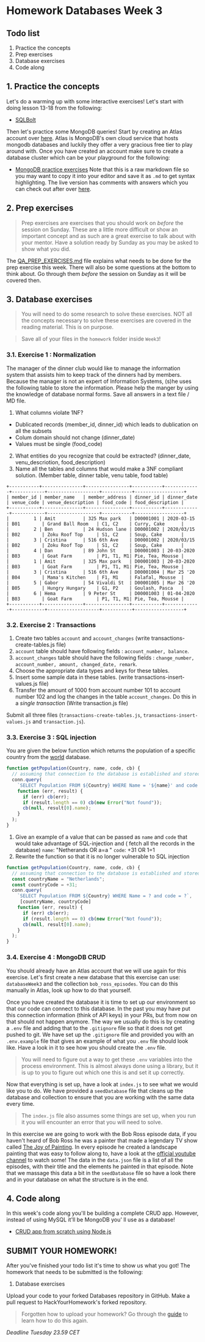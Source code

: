 # Homework Databases Week 3

## Todo list

1. Practice the concepts
2. Prep exercises
3. Database exercises
4. Code along

## 1. Practice the concepts

Let's do a warming up with some interactive exercises! Let's start with doing lesson 13-18 from the following:

- [SQLBolt](https://sqlbolt.com/lesson/select_queries_introduction)

Then let's practice some MongoDB queries! Start by creating an Atlas account
over [here](https://www.mongodb.com/cloud/atlas/lp/try2). Atlas is MongoDB's own cloud service that hosts mongodb
databases and luckily they offer a very gracious free tier to play around with. Once you have created an account make
sure to create a database cluster which can be your playground for the following:

- [MongoDB practice exercises](https://gist.githubusercontent.com/theRemix/7305403e1ab6fc8674f0/raw/c068ab51e930eb133a9443caa314205a89ef4d61/exercise.md)
  Note that this is a raw markdown file so you may want to copy it into your editor and save it as `.md` to get syntax
  highlighting. The live version has comments with answers which you can check out after
  over [here](https://gist.github.com/theRemix/7305403e1ab6fc8674f0#file-exercise-md).

## 2. **Prep exercises**

> Prep exercises are exercises that you should work on _before_ the session on Sunday. These are a little more difficult
> or show an important concept and as such are a great exercise to talk about with your mentor. Have a solution ready by
> Sunday as you may be asked to show what you did.

The [QA_PREP_EXERCISES.md](./QA_PREP_EXERCISES.md) file explains what needs to be done for the prep exercise this week.
There will also be some questions at the bottom to think about. Go through them _before_ the session on Sunday as it
will be covered then.

## 3. Database exercises

> You will need to do some research to solve these exercises. NOT all the concepts necessary to solve these exercises are
> covered in the reading material. This is on purpose.

> Save all of your files in the `homework` folder inside `Week3`!

### 3.1. Exercise 1 : Normalization

The manager of the dinner club would like to manage the information system that assists him to keep track of the dinners
had by members.
Because the manager is not an expert of Information Systems, (s)he uses the following table to store the information.
Please help the manger by using the knowledge of database normal forms.
Save all answers in a text file / MD file.

1. What columns violate 1NF?

- Dublicated records (member_id, dinner_id) which leads to dublication on all the subsets
- Colum domain should not change (dinner_date)
- Values must be single (food_code)

2. What entities do you recognize that could be extracted?
   (dinner_date, venu_descriotion, food_description)
3. Name all the tables and columns that would make a 3NF compliant solution.
   (Member table, dinner table, venu table, food table)

```
+-----------+---------------+----------------+-----------+-------------+------------+-------------------+-----------+------------------+
| member_id | member_name   | member_address | dinner_id | dinner_date | venue_code | venue_description | food_code | food_description |
+-----------+---------------+----------------+-----------+-------------+------------+-------------------+-----------+------------------+
|         1 | Amit          | 325 Max park   | D00001001 | 2020-03-15  | B01        | Grand Ball Room   | C1, C2    | Curry, Cake      |
|         2 | Ben           | 24 Hudson lane | D00001002 | 2020/03/15  | B02        | Zoku Roof Top     | S1, C2    | Soup, Cake       |
|         3 | Cristina      | 516 6th Ave    | D00001002 | 2020/03/15  | B02        | Zoku Roof Top     | S1, C2    | Soup, Cake       |
|         4 | Dan           | 89 John St     | D00001003 | 20-03-2020  | B03        | Goat Farm         | P1, T1, M1| Pie, Tea, Mousse |
|         1 | Amit          | 325 Max park   | D00001003 | 20-03-2020  | B03        | Goat Farm         | P1, T1, M1| Pie, Tea, Mousse |
|         3 | Cristina      | 516 6th Ave    | D00001004 | Mar 25 '20  | B04        | Mama's Kitchen    | F1, M1    | Falafal, Mousse  |
|         5 | Gabor         | 54 Vivaldi St  | D00001005 | Mar 26 '20  | B05        | Hungry Hungary    | G1, P2    | Goulash, Pasca   |
|         6 | Hema          | 9 Peter St     | D00001003 | 01-04-2020  | B03        | Goat Farm         | P1, T1, M1| Pie, Tea, Mousse |
+-----------+---------------+----------------+-----------+-------------+------------+-------------------+-----------+------------------+
```

### 3.2. Exercise 2 : Transactions

1. Create two tables `account` and `account_changes` (write transactions-create-tables.js file)
2. `account` table should have following fields : `account_number, balance`.
3. `account_changes` table should have the following
   fields : `change_number, account_number, amount, changed_date, remark`.
4. Choose the appropriate data types and keys for these tables.
5. Insert some sample data in these tables. (write transactions-insert-values.js file)
6. Transfer the amount of 1000 from account number 101 to account number 102 and log the changes in the
   table `account_changes`.
   Do this in a _single transaction_ (Write transaction.js file)

Submit all three files (`transactions-create-tables.js`, `transactions-insert-values.js` and `transaction.js`).

### 3.3. Exercise 3 : SQL injection

You are given the below function which returns the population of a specific country from the [world](../Week2/world.sql)
database.

```js
function getPopulation(Country, name, code, cb) {
  // assuming that connection to the database is established and stored as conn
  conn.query(
    `SELECT Population FROM ${Country} WHERE Name = '${name}' and code = '${code}'`,
    function (err, result) {
      if (err) cb(err);
      if (result.length == 0) cb(new Error("Not found"));
      cb(null, result[0].name);
    }
  );
}
```

1. Give an example of a value that can be passed as `name` and `code` that would take advantage of SQL-injection and (
   fetch all the records in the database)
   `name`: "Netherands OR a=a "
   `code`: +31 OR 1=1
2. Rewrite the function so that it is no longer vulnerable to SQL injection

```js
function getPopulation(Country, name, code, cb) {
  // assuming that connection to the database is established and stored as conn
  const countryName = "Netherlands";
  const countryCode = +31;
  conn.query(
    `SELECT Population FROM ${Country} WHERE Name = ? and code = ?`,
     [countryName, countryCode]
    function (err, result) {
      if (err) cb(err);
      if (result.length == 0) cb(new Error("Not found"));
      cb(null, result[0].name);
    }
  );
}
```

### 3.4. Exercise 4 : MongoDB CRUD

You should already have an Atlas account that we will use again for this exercise. Let's first create a new database
that this exercise can use: `databaseWeek3` and the collection `bob_ross_episodes`. You can do this manually in Atlas,
look up how to do that yourself.

Once you have created the database it is time to set up our environment so that our code can connect to this database.
In the past you may have put this connection information (think of API keys) in your PRs, but from now on that should
not happen anymore. The way we usually do this is by creating a `.env` file and adding that to the `.gitignore` file so
that it does not get pushed to git. We have set up the `.gitignore` file and provided you with an `.env.example` file
that gives an example of what you `.env` file should look like. Have a look in it to see how you should create
the `.env` file.

> You will need to figure out a way to get these `.env` variables into the process environment. This is almost always
> done using a library, but it is up to you to figure out which one this is and set it up correctly.

Now that everything is set up, have a look at `index.js` to see what we would like you to do. We have provided
a `seedDatabase` file that cleans up the database and collection to ensure that you are working with the same data every
time.

> The `index.js` file also assumes some things are set up, when you run it you will encounter an error that you will
> need to solve.

In this exercise we are going to work with the Bob Ross episode data, if you haven't heard of Bob Ross he was a painter
that made a legendary TV show called [The Joy of Painting](https://en.wikipedia.org/wiki/The_Joy_of_Painting). In every
episode he created a landscape painting that was easy to follow along to, have a look at
the [official youtube channel](https://www.youtube.com/c/BobRossIncVideos) to watch some! The data in the `data.json`
file is a list of all the episodes, with their title and the elements he painted in that episode. Note that we massage
this data a bit in the `seedDatabase` file so have a look there and in your database on what the structure is in the
end.

## 4. Code along

In this week's code along you'll be building a complete CRUD app. However, instead of using MySQL it'll be MongoDB you'
ll use as a database!

- [CRUD app from scratch using Node.js](https://www.youtube.com/watch?v=CyTWPr_WwdI)

## SUBMIT YOUR HOMEWORK!

After you've finished your todo list it's time to show us what you got! The homework that needs to be submitted is the
following:

1. Database exercises

Upload your code to your forked Databases repository in GitHub. Make a pull request to HackYourHomework's forked
repository.

> Forgotten how to upload your homework? Go through the [guide](../hand-in-homework-guide.md) to learn how to do this
> again.

_Deadline Tuesday 23.59 CET_
